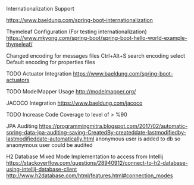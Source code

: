 Internationalization Support

https://www.baeldung.com/spring-boot-internationalization

Thymeleaf Configuration (For testing internationalization)
https://www.mkyong.com/spring-boot/spring-boot-hello-world-example-thymeleaf/

Changed encoding for messages files
Ctrl+Alt+S search encoding select 
Default encoding for properties files

TODO
Actuator Integration
https://www.baeldung.com/spring-boot-actuators

TODO
ModelMapper Usage 
http://modelmapper.org/


JACOCO Integration
https://www.baeldung.com/jacoco

TODO 
Increase Code Coverage to level of > %90

JPA Auditing
https://programmingmitra.blogspot.com/2017/02/automatic-spring-data-jpa-auditing-saving-CreatedBy-createddate-lastmodifiedby-lastmodifieddate-automatically.html
anonymous user is added to db so anaonymous user could be audited

H2 Database Mixed Mode Implementation to access from Intellij
https://stackoverflow.com/questions/28940912/connect-to-h2-database-using-intellij-database-client
http://www.h2database.com/html/features.html#connection_modes